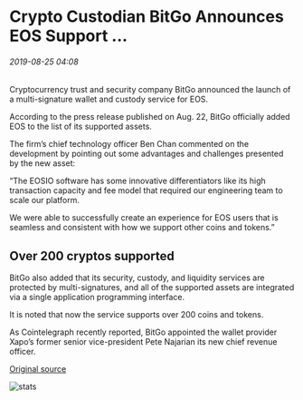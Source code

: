 # Crypto Custodian BitGo Announces EOS Support ...

###### 2019-08-25 04:08

Cryptocurrency trust and security company BitGo announced the launch of a multi-signature wallet and custody service for EOS.

According to the press release published on Aug. 22, BitGo officially added EOS to the list of its supported assets.

The firm’s chief technology officer Ben Chan commented on the development by pointing out some advantages and challenges presented by the new asset:

“The EOSIO software has some innovative differentiators like its high transaction capacity and fee model that required our engineering team to scale our platform.

We were able to successfully create an experience for EOS users that is seamless and consistent with how we support other coins and tokens.”

## Over 200 cryptos supported

BitGo also added that its security, custody, and liquidity services are protected by multi-signatures, and all of the supported assets are integrated via a single application programming interface.

It is noted that now the service supports over 200 coins and tokens.

As Cointelegraph recently reported, BitGo appointed the wallet provider Xapo’s former senior vice-president Pete Najarian its new chief revenue officer.

[Original source](https://cointelegraph.com/news/crypto-custodian-bitgo-announces-eos-support)

![stats](https://c.statcounter.com/11760860/0/a89fa40b/1/ "stats")